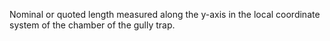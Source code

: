 ﻿Nominal or quoted length measured along the y-axis in the local coordinate system of the chamber of the gully trap.
